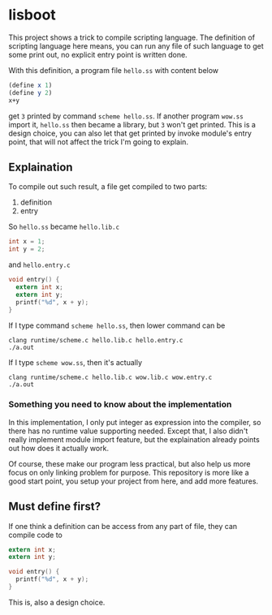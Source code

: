 # lisboot

This project shows a trick to compile scripting language. The definition of scripting language here means, you can run any file of such language to get some print out, no explicit entry point is written done.

With this definition, a program file `hello.ss` with content below

```scm
(define x 1)
(define y 2)
x+y
```

get `3` printed by command `scheme hello.ss`. If another program `wow.ss` import it, `hello.ss` then became a library, but `3` won't get printed. This is a design choice, you can also let that get printed by invoke module's entry point, that will not affect the trick I'm going to explain.

## Explaination

To compile out such result, a file get compiled to two parts:

1. definition
2. entry

So `hello.ss` became `hello.lib.c`

```c
int x = 1;
int y = 2;
```

and `hello.entry.c`

```c
void entry() {
  extern int x;
  extern int y;
  printf("%d", x + y);
}
```

If I type command `scheme hello.ss`, then lower command can be

```shell
clang runtime/scheme.c hello.lib.c hello.entry.c
./a.out
```

If I type `scheme wow.ss`, then it's actually

```shell
clang runtime/scheme.c hello.lib.c wow.lib.c wow.entry.c
./a.out
```

### Something you need to know about the implementation

In this implementation, I only put integer as expression into the compiler, so there has no runtime value supporting needed. Except that, I also didn't really implement module import feature, but the explaination already points out how does it actually work.

Of course, these make our program less practical, but also help us more focus on only linking problem for purpose. This repository is more like a good start point, you setup your project from here, and add more features.

## Must define first?

If one think a definition can be access from any part of file, they can compile code to

```c
extern int x;
extern int y;

void entry() {
  printf("%d", x + y);
}
```

This is, also a design choice.
